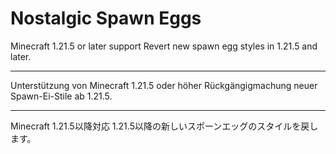 # Nostalgic Spawn Eggs

Minecraft 1.21.5 or later support
Revert new spawn egg styles in 1.21.5 and later.

----------------------------------------------------

Unterstützung von Minecraft 1.21.5 oder höher
Rückgängigmachung neuer Spawn-Ei-Stile ab 1.21.5.

----------------------------------------------------

Minecraft 1.21.5以降対応
1.21.5以降の新しいスポーンエッグのスタイルを戻します。
